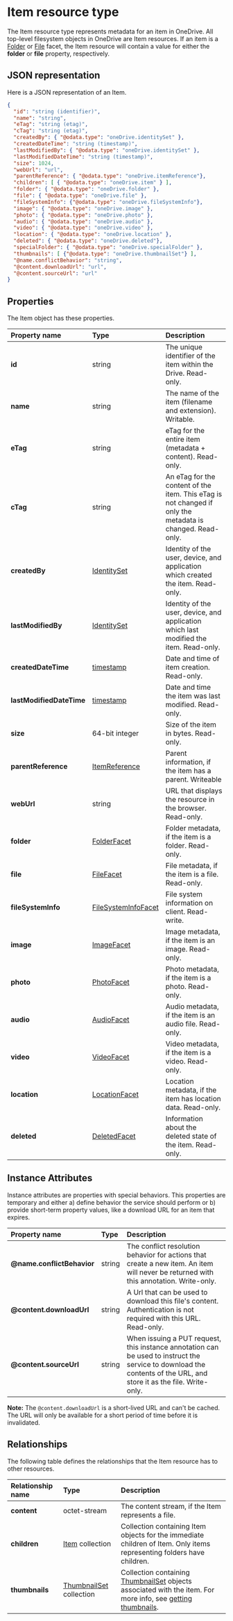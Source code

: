 # Item resource type
The Item resource type represents metadata for an item in OneDrive.
All top-level filesystem objects in OneDrive are Item resources.
If an item is a [Folder](../facets/folder_facet.md) or [File](../facets/file_facet.md) facet, the Item resource will contain a value for either the **folder** or **file** property, respectively.

## JSON representation
Here is a JSON representation of an Item.

<!-- { "blockType": "resource", "@odata.type": "oneDrive.item",
       "optionalProperties": ["children", "folder", "file", "image", "audio",
       "video", "location", "deleted", "specialFolder", "photo", "thumbnails",
       "@name.conflictBehavior", "@content.downloadUrl", "@content.sourceUrl"] } -->
```json
{
  "id": "string (identifier)",
  "name": "string",
  "eTag": "string (etag)",
  "cTag": "string (etag)",
  "createdBy": { "@odata.type": "oneDrive.identitySet" },
  "createdDateTime": "string (timestamp)",
  "lastModifiedBy": { "@odata.type": "oneDrive.identitySet" },
  "lastModifiedDateTime": "string (timestamp)",
  "size": 1024,
  "webUrl": "url",
  "parentReference": { "@odata.type": "oneDrive.itemReference"},
  "children": [ { "@odata.type": "oneDrive.item" } ],
  "folder": { "@odata.type": "oneDrive.folder" },
  "file": { "@odata.type": "oneDrive.file" },
  "fileSystemInfo": {"@odata.type": "oneDrive.fileSystemInfo"},
  "image": { "@odata.type": "oneDrive.image" },
  "photo": { "@odata.type": "oneDrive.photo" },
  "audio": { "@odata.type": "oneDrive.audio" },
  "video": { "@odata.type": "oneDrive.video" },
  "location": { "@odata.type": "oneDrive.location" },
  "deleted": { "@odata.type": "oneDrive.deleted"},
  "specialFolder": { "@odata.type": "oneDrive.specialFolder" },
  "thumbnails": [ {"@odata.type": "oneDrive.thumbnailSet"} ],
  "@name.conflictBehavior": "string",
  "@content.downloadUrl": "url",
  "@content.sourceUrl": "url"
}
```
## Properties
The Item object has these properties.

| Property name            | Type                                                     | Description                                                                                               |
|:-------------------------|:---------------------------------------------------------|:----------------------------------------------------------------------------------------------------------|
| **id**                   | string                                                   | The unique identifier of the item within the Drive. Read-only.                                            |
| **name**                 | string                                                   | The name of the item (filename and extension). Writable.                                                  |
| **eTag**                 | string                                                   | eTag for the entire item (metadata + content). Read-only.                                                 |
| **cTag**                 | string                                                   | An eTag for the content of the item. This eTag is not changed if only the metadata is changed. Read-only. |
| **createdBy**            | [IdentitySet](identitySet.md)                            | Identity of the user, device, and application which created the item. Read-only.                          |
| **lastModifiedBy**       | [IdentitySet](identitySet.md)                            | Identity of the user, device, and application which last modified the item. Read-only.                    |
| **createdDateTime**      | [timestamp](../facets/timestamp.md)                      | Date and time of item creation. Read-only.                                                                |
| **lastModifiedDateTime** | [timestamp](../facets/timestamp.md)                      | Date and time the item was last modified. Read-only.                                                      |
| **size**                 | 64-bit integer                                           | Size of the item in bytes. Read-only.                                                                     |
| **parentReference**      | [ItemReference](itemReference.md)                        | Parent information, if the item has a parent. Writeable                                                   |
| **webUrl**               | string                                                   | URL that displays the resource in the browser. Read-only.                                                 |
| **folder**               | [FolderFacet](../facets/folder_facet.md)                 | Folder metadata, if the item is a folder. Read-only.                                                      |
| **file**                 | [FileFacet](../facets/file_facet.md)                     | File metadata, if the item is a file. Read-only.                                                          |
| **fileSystemInfo**       | [FileSystemInfoFacet](../facets/filesysteminfo_facet.md) | File system information on client. Read-write.                                                            |
| **image**                | [ImageFacet](../facets/image_facet.md)                   | Image metadata, if the item is an image. Read-only.                                                       |
| **photo**                | [PhotoFacet](../facets/photo_facet.md)                   | Photo metadata, if the item is a photo. Read-only.                                                        |
| **audio**                | [AudioFacet](../facets/audio_facet.md)                   | Audio metadata, if the item is an audio file. Read-only.                                                  |
| **video**                | [VideoFacet](../facets/video_facet.md)                   | Video metadata, if the item is a video. Read-only.                                                        |
| **location**             | [LocationFacet](../facets/location_facet.md)             | Location metadata, if the item has location data. Read-only.                                              |
| **deleted**              | [DeletedFacet](../facets/deleted_facet.md)               | Information about the deleted state of the item. Read-only.                                               |

## Instance Attributes

Instance attributes are properties with special behaviors. This properties
are temporary and either a) define behavior the service should perform or b)
provide short-term property values, like a download URL for an item that expires.

| Property name              | Type   | Description                                                                                                                                                         |
|:---------------------------|:-------|:--------------------------------------------------------------------------------------------------------------------------------------------------------------------|
| **@name.conflictBehavior** | string | The conflict resolution behavior for actions that create a new item. An item will never be returned with this annotation. Write-only.                               |
| **@content.downloadUrl**   | string | A Url that can be used to download this file's content. Authentication is not required with this URL. Read-only.                                                    |
| **@content.sourceUrl**     | string | When issuing a PUT request, this instance annotation can be used to instruct the service to download the contents of the URL, and store it as the file. Write-only. |

**Note:** The `@content.downloadUrl` is a short-lived URL and can't be cached. The
URL will only be available for a short period of time before it is invalidated.

## Relationships

The following table defines the relationships that the Item resource has to other resources.

| Relationship name | Type                                       | Description                                                                                                                                                  |
|:------------------|:-------------------------------------------|:-------------------------------------------------------------------------------------------------------------------------------------------------------------|
| **content**       | octet-stream                               | The content stream, if the Item represents a file.                                                                                                           |
| **children**      | [Item](item.md) collection                 | Collection containing Item objects for the immediate children of Item. Only items representing folders have children.                                        |
| **thumbnails**    | [ThumbnailSet](thumbnailSet.md) collection | Collection containing [ThumbnailSet](thumbnailSet.md) objects associated with the item. For more info, see [getting thumbnails](../items/thumbnails.md). |


<!-- {
  "type": "#page.annotation",
  "description": "Item is the main data model in the OneDrive API. Everything is an item.",
  "keywords": "item,facet,resource",
  "section": "documentation"
} -->
